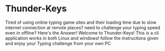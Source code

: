 # Thunder-Keys
Tired of using online typing game sites and their loading time due to slow internet connection at remote places? need to challenge your typing speed even in offline? Here's the Answer! Welcome to Thunder-Keys! This is a cli application works in both Linux and windows! follow the instructions given and enjoy your Typing challenge from your own PC
